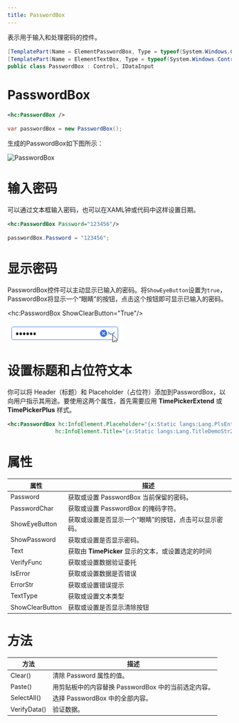 ```yaml
---
title: PasswordBox
---
```


表示用于输入和处理密码的控件。

``` CS
[TemplatePart(Name = ElementPasswordBox, Type = typeof(System.Windows.Controls.PasswordBox))]
[TemplatePart(Name = ElementTextBox, Type = typeof(System.Windows.Controls.TextBox))]
public class PasswordBox : Control, IDataInput

```

# PasswordBox

``` XML
<hc:PasswordBox />
```

``` CS
var passwordBox = new PasswordBox();
```

生成的PasswordBox如下图所示：

![PasswordBox](https://raw.githubusercontent.com/HandyOrg/HandyOrgResource/master/HandyControl/Doc/extend_controls/PasswordBox_1.png)



# 输入密码

可以通过文本框输入密码，也可以在XAML钟或代码中这样设置日期。

``` XML
<hc:PasswordBox Password="123456"/>
```

``` CS
passwordBox.Password = "123456";
```

# 显示密码

PasswordBox控件可以主动显示已输入的密码。将`ShowEyeButton`设置为`true`，PasswordBox将显示一个“眼睛”的按钮，点击这个按钮即可显示已输入的密码。

<hc:PasswordBox ShowClearButton="True"/>

![PasswordBox](https://raw.githubusercontent.com/HandyOrg/HandyOrgResource/master/HandyControl/Doc/extend_controls/PasswordBox_2.gif)


# 设置标题和占位符文本

你可以将 Header（标题）和 Placeholder（占位符）添加到PasswordBox，以向用户指示其用途。要使用这两个属性，首先需要应用 **TimePickerExtend** 或 **TimePickerPlus** 样式。

``` XML
<hc:PasswordBox hc:InfoElement.Placeholder="{x:Static langs:Lang.PlsEnterContent}"
               hc:InfoElement.Title="{x:Static langs:Lang.TitleDemoStr2}"
```




# 属性

| 属性             |   描述             |
| ---------------- | ------------------ |
| Password      | 获取或设置 PasswordBox 当前保留的密码。 |
| PasswordChar      | 获取或设置 PasswordBox 的掩码字符。 |
| ShowEyeButton      | 获取或设置是否显示一个“眼睛”的按钮，点击可以显示密码。 |
| ShowPassword      | 获取或设置是否显示密码。 |
| Text      |  	获取由 **TimePicker** 显示的文本，或设置选定的时间 |
| VerifyFunc        | 获取或设置数据验证委托           |
| IsError           | 获取或设置数据是否错误           |
| ErrorStr    | 获取或设置错误提示           |
| TextType | 获取或设置文本类型       |
| ShowClearButton | 获取或设置是否显示清除按钮       |

# 方法

| 方法             |  描述              |
| ---------------- | ------------------ |
| Clear()    | 清除 Password 属性的值。 |
| Paste()      | 用剪贴板中的内容替换 PasswordBox 中的当前选定内容。 |
| SelectAll()     | 选择 PasswordBox 中的全部内容。 |
| VerifyData()      | 验证数据。 |

